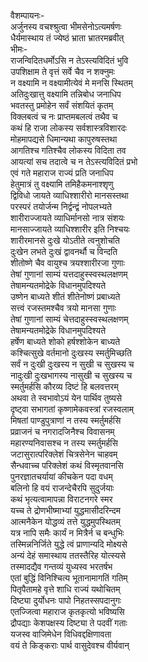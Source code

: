वैशम्पायनः-  
अर्जुनस्य वचश्श्रुत्वा भीमसेनोऽत्यमर्षणः  
धैर्यमास्थाय तं ज्येष्ठं भ्राता भ्रातरमब्रवीत्  
भीमः-  
राजन्विदितधर्मोऽसि न तेऽस्त्यविदितं भुवि  
उपशिक्षाम ते वृत्तं सर्वे चैव न शक्नुमः  
न वक्ष्यामि न वक्ष्यामीत्येवं मे मनसि स्थितम्  
अतिदुःखात्तु वक्ष्यामि तन्निबोध जनाधिप  
भवतस्तु प्रमोहेन सर्वं संशयितं कृतम्  
विक्लबत्वं च नः प्राप्तमबलत्वं तथैव च  
कथं हि राजा लोकस्य सर्वशास्त्रविशारदः  
मोहमापद्यसे धिमान्यथा कापुरुषस्तथा  
आगतिश्च गतिश्चैव लोकस्य विदिता तव  
आयत्यां सच तदात्वे च न तेऽस्त्यविदितं प्रभो  
एवं गते महाराज राज्यं प्रति जनाधिप  
हेतुमात्रं तु वक्ष्यामि तमिहैकमनाश्शृणु  
द्विविधो जायते व्याधिश्शारीरो मानसस्तथा  
परस्परं तयोर्जन्म निर्द्वन्द्वं नोपलभ्यते  
शारीराज्जायते व्याधिर्मानसो नात्र संशयः  
मानसाज्जायते व्याधिश्शारीर इति निश्चयः  
शारीरमानसे दुःखे योऽतीते त्वनुशोचति  
दुःखेन लभते दुःखं द्वावनर्थौ च विन्दति  
शीतोष्णे चैव वायुश्च त्रयश्शारीरजा गुणाः  
तेषां गुणानां साम्यं यत्तदाहुस्स्वस्थलक्षणम्  
तेषामन्यतमोद्रेके विधानमुपदिश्यते  
उष्णेन बाध्यते शीतं शीतेनोष्णं प्रबाध्यते  
सत्त्वं रजस्तमश्चैव त्रयो मानसा गुणाः  
तेषां गुणानां साम्यं चेत्तदाहुस्स्वस्थलक्षणम्  
तेषामन्यतमोद्रेके विधानमुपदिश्यते  
हर्षेण बाध्यते शोको हर्षश्शोकेन बाध्यते  
कश्चित्सुखे वर्तमानो दुःखस्य स्मर्तुमिच्छति  
सर्वं न दुःखी दुःखस्य न सुखी च सुखस्य च  
नादुःखी दुःखभागस्य नासुखी च सुखस्य च  
स्मर्तुमर्हसि कौरव्य दिष्टं हि बलवत्तरम्  
अथवा ते स्वभावोऽयं येन पार्थिव तुष्यसे  
दृष्ट्वा सभागतां कृष्णामेकवस्त्रां रजस्वलाम्  
मिषतां पाण्डुपुत्राणां न तस्य स्मर्तुमर्हसि  
प्रव्राजनं च नगरादजिनैश्च विवासनम्  
महारण्यनिवासश्च न तस्य स्मर्तुमर्हसि  
जटासुरात्परिक्लेशं चित्रसेनेन चाहवम्  
सैन्धवाच्च परिक्लेशं कथं विस्मृतवानसि  
पुनरज्ञातचर्यायां कीचकेन पदा वधम्  
बलिनो हि वयं राजन्देचैरपि सुदुर्जयाः  
कथं भृत्यत्वामापन्ना विराटनगरे स्मर  
यच्च ते द्रोणभीष्माभ्यां युद्धमासीदरिन्दम  
आत्मनैकेन योद्धव्यं तत्ते युद्धमुपस्थितम्  
यत्र नापि समैः कार्यं न मित्रैर्न च बन्धुभिः  
तस्मिन्ननिर्जिते युद्धे त्वं प्राणान्यदि मोक्ष्यसे  
अन्यं देहं समास्थाय ततस्तैरिह योत्स्यसे  
तस्मादद्यैव गन्तव्यं युध्यस्व भरतर्षभ  
एतां बुद्धिं विनिश्चित्य भूतानामागतिं गतिम्  
पितृपैतामहे वृत्ते शाधि राज्यं यथोचितम्  
दिष्ट्या दुर्योधनः पापो निहतस्सपदानुगः  
एतज्जित्वा महाराज कृतकृत्यो भविष्यसि  
द्रौपद्याः केशपक्षस्य दिष्ट्या ते पदवीं गताः  
यजस्व वाजिमेधेन विधिवद्दक्षिणावता  
वयं ते किङ्कराः पार्थ वासुदेवश्च वीर्यवान्   
